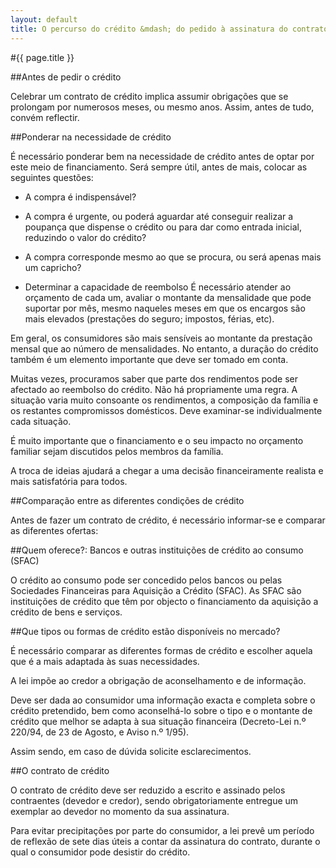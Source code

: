 ```yaml
---
layout: default
title: O percurso do crédito &mdash; do pedido à assinatura do contrato
---
```


#{{ page.title }}

##Antes de pedir o crédito

Celebrar um contrato de crédito implica assumir obrigações que se prolongam por numerosos meses, ou mesmo anos. Assim, antes de tudo, convém reflectir.

##Ponderar na necessidade de crédito

É necessário ponderar bem na necessidade de crédito antes de optar por este meio de financiamento. Será sempre útil, antes de mais, colocar as seguintes questões:

* A compra é indispensável?
* A compra é urgente, ou poderá aguardar até conseguir realizar a poupança que dispense o crédito ou para dar como entrada inicial, reduzindo o valor do crédito?
* A compra corresponde mesmo ao que se procura, ou será apenas  mais um capricho?

* Determinar a capacidade de reembolso
É necessário atender ao orçamento de cada um, avaliar o montante da mensalidade que pode suportar por mês, mesmo naqueles meses em que os encargos são mais elevados (prestações do seguro; impostos, férias, etc).

Em geral, os consumidores são mais sensíveis ao montante da prestação mensal que ao número de mensalidades. No entanto, a duração do crédito também é um elemento importante que deve ser tomado em conta.

Muitas vezes, procuramos saber que parte dos rendimentos pode ser afectado ao reembolso do crédito. Não há propriamente uma regra. A situação varia muito consoante os rendimentos, a composição da família e os restantes compromissos domésticos. Deve examinar-se individualmente cada situação.

É muito importante que o financiamento e o seu impacto no  orçamento familiar sejam discutidos pelos membros da família.

A troca de ideias ajudará a chegar a uma decisão  financeiramente realista e mais satisfatória para todos.

##Comparação entre as diferentes condições de crédito

Antes de fazer um contrato de crédito, é necessário  informar-se e comparar as diferentes ofertas:

##Quem oferece?: Bancos e outras instituições de crédito ao  consumo (SFAC)

O crédito ao consumo pode ser concedido pelos bancos ou pelas Sociedades Financeiras para Aquisição a Crédito (SFAC). As SFAC são instituições de crédito que têm por objecto o financiamento da aquisição a crédito de bens e serviços.

##Que tipos ou formas de crédito estão disponíveis no mercado?

É necessário comparar as diferentes formas de crédito e  escolher aquela que é a mais adaptada às suas necessidades.

A lei impõe ao credor a obrigação de aconselhamento e de  informação.

Deve ser dada ao consumidor uma informação exacta e completa sobre o crédito pretendido, bem como aconselhá-lo sobre o tipo e o montante de crédito que melhor se adapta à sua situação financeira (Decreto-Lei n.º 220/94, de 23 de Agosto, e Aviso n.º 1/95).

Assim sendo, em caso de dúvida solicite esclarecimentos.

##O contrato de crédito

O contrato de crédito deve ser reduzido a escrito e assinado pelos contraentes (devedor e credor), sendo obrigatoriamente entregue um exemplar ao devedor no momento da sua assinatura.

Para evitar precipitações por parte do consumidor, a lei prevê um período de reflexão de sete dias úteis a contar da assinatura do contrato, durante o qual o consumidor pode desistir do crédito.